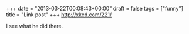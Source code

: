 +++
date = "2013-03-22T00:08:43+00:00"
draft = false
tags = ["funny"]
title = "Link post"
+++
http://xkcd.com/221/

I see what he did there.
